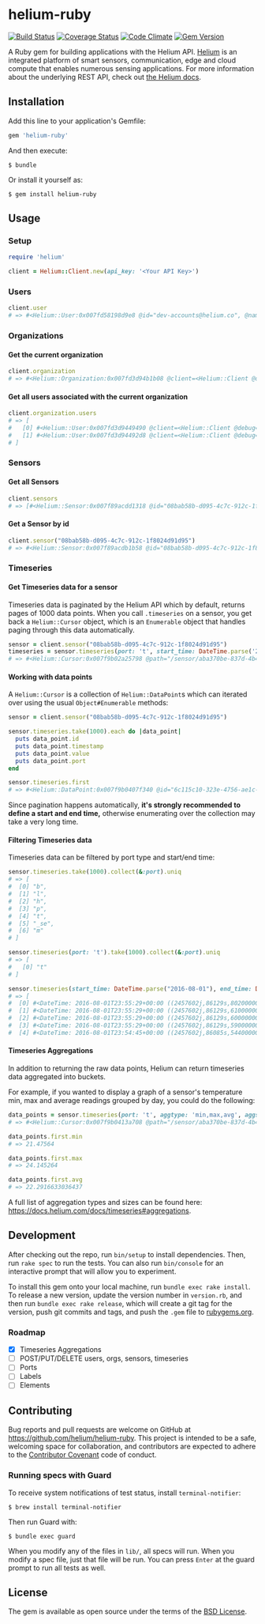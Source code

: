 # helium-ruby

[![Build Status](https://travis-ci.org/helium/helium-ruby.svg?branch=master)](https://travis-ci.org/helium/helium-ruby)
[![Coverage Status](https://coveralls.io/repos/github/helium/helium-ruby/badge.svg?branch=master)](https://coveralls.io/github/helium/helium-ruby?branch=master)
[![Code Climate](https://codeclimate.com/github/helium/helium-ruby/badges/gpa.svg)](https://codeclimate.com/github/helium/helium-ruby)
[![Gem Version](https://badge.fury.io/rb/helium-ruby.svg)](https://badge.fury.io/rb/helium-ruby)

A Ruby gem for building applications with the Helium API. [Helium](https://www.helium.com/) is an integrated platform of smart sensors, communication, edge and cloud compute that enables numerous sensing applications. For more information about the underlying REST API, check out [the Helium docs](https://docs.helium.com/).

## Installation

Add this line to your application's Gemfile:

```ruby
gem 'helium-ruby'
```

And then execute:

    $ bundle

Or install it yourself as:

    $ gem install helium-ruby

## Usage

### Setup

```ruby
require 'helium'

client = Helium::Client.new(api_key: '<Your API Key>')
```

### Users

```ruby
client.user
# => #<Helium::User:0x007fd58198d9e8 @id="dev-accounts@helium.co", @name="HeliumDevAccount Demo", @email="dev-accounts@helium.co", @created_at="2014-10-29T21:38:52Z", @updated_at="2015-08-06T18:21:32.186374Z">
```

### Organizations

#### Get the current organization

```ruby
client.organization
# => #<Helium::Organization:0x007fd3d94b1b08 @client=<Helium::Client @debug=true>, @id="dev-accounts@helium.co", @name="dev-accounts@helium.co", @timezone="UTC", @created_at="2015-09-10T20:50:18.183896Z", @updated_at="2015-09-10T20:50:18.183896Z">
```

#### Get all users associated with the current organization

```ruby
client.organization.users
# => [
#   [0] #<Helium::User:0x007fd3d9449490 @client=<Helium::Client @debug=true>, @id="tom@helium.com", @name="Tom Santero", @email="tom@helium.com", @created_at="2015-01-21T16:39:31.397048Z", @updated_at="2015-02-12T20:42:22.674452Z">,
#   [1] #<Helium::User:0x007fd3d94492d8 @client=<Helium::Client @debug=true>, @id="dev-accounts@helium.co", @name="HeliumDevAccount Demo", @email="dev-accounts@helium.co", @created_at="2014-10-29T21:38:52Z", @updated_at="2015-08-06T18:21:32.186374Z">
# ]
```

### Sensors

#### Get all Sensors
```ruby
client.sensors
# => [#<Helium::Sensor:0x007f89acdd1318 @id="08bab58b-d095-4c7c-912c-1f8024d91d95", @name="Marc's Isotope", @mac="6081f9fffe00019b", @ports=["t", "b"], @created_at="2015-08-06T17:28:11.614107Z", @updated_at="2016-05-30T22:36:50.810716Z">, ...]
```

#### Get a Sensor by id
```ruby
client.sensor("08bab58b-d095-4c7c-912c-1f8024d91d95")
# => #<Helium::Sensor:0x007f89acdb1b58 @id="08bab58b-d095-4c7c-912c-1f8024d91d95", @name="Marc's Isotope", @mac="6081f9fffe00019b", @ports=["t", "b"], @created_at="2015-08-06T17:28:11.614107Z", @updated_at="2016-05-30T22:36:50.810716Z">
```

### Timeseries

#### Get Timeseries data for a sensor

Timeseries data is paginated by the Helium API which by default, returns pages of 1000 data points. When you call `.timeseries` on a sensor, you get back a `Helium::Cursor` object, which is an `Enumerable` object that handles paging through this data automatically.

```ruby
sensor = client.sensor("08bab58b-d095-4c7c-912c-1f8024d91d95")
timeseries = sensor.timeseries(port: 't', start_time: DateTime.parse('2016-08-01'), end_time: DateTime.parse('2016-08-16'))
# => #<Helium::Cursor:0x007f9b02a25798 @path="/sensor/aba370be-837d-4b41-bee5-686b0069d874/timeseries", @klass=Helium::DataPoint, @options={"page[size]"=>1000, "filter[port]"=>"t", "filter[start]"=>"2016-08-01T00:00:00Z", "filter[end]"=>"2016-08-16T00:00:00Z"}, @collection=[], @next_link=nil, @is_last=false>
```

#### Working with data points
A `Helium::Cursor` is a collection of `Helium::DataPoint`s which can iterated over using the usual `Object#Enumerable` methods:

```ruby
sensor = client.sensor("08bab58b-d095-4c7c-912c-1f8024d91d95")

sensor.timeseries.take(1000).each do |data_point|
  puts data_point.id
  puts data_point.timestamp
  puts data_point.value
  puts data_point.port
end

sensor.timeseries.first
# => #<Helium::DataPoint:0x007f9b0407f340 @id="6c115c10-323e-4756-ae1c-fc69982eb397", @timestamp="2016-08-15T23:55:42.2Z", @value=22.590084, @port="t">
```

Since pagination happens automatically, **it's strongly recommended to define a start and end time,** otherwise enumerating over the collection may take a very long time.

#### Filtering Timeseries data
Timeseries data can be filtered by port type and start/end time:

```ruby
sensor.timeseries.take(1000).collect(&:port).uniq
# => [
#  [0] "b",
#  [1] "l",
#  [2] "h",
#  [3] "p",
#  [4] "t",
#  [5] "_se",
#  [6] "m"
# ]

sensor.timeseries(port: 't').take(1000).collect(&:port).uniq
# => [
#   [0] "t"
# ]

sensor.timeseries(start_time: DateTime.parse("2016-08-01"), end_time: DateTime.parse("2016-08-02")).take(1000).collect(&:timestamp)
# => [
#  [0] #<DateTime: 2016-08-01T23:55:29+00:00 ((2457602j,86129s,802000000n),+0s,2299161j)>,
#  [1] #<DateTime: 2016-08-01T23:55:29+00:00 ((2457602j,86129s,61000000n),+0s,2299161j)>,
#  [2] #<DateTime: 2016-08-01T23:55:29+00:00 ((2457602j,86129s,60000000n),+0s,2299161j)>,
#  [3] #<DateTime: 2016-08-01T23:55:29+00:00 ((2457602j,86129s,59000000n),+0s,2299161j)>,
#  [4] #<DateTime: 2016-08-01T23:54:45+00:00 ((2457602j,86085s,544000000n),+0s,2299161j)>,
```

#### Timeseries Aggregations

In addition to returning the raw data points, Helium can return timeseries data aggregated into buckets.

For example, if you wanted to display a graph of a sensor's temperature min, max and average readings grouped by day, you could do the following:

```ruby
data_points = sensor.timeseries(port: 't', aggtype: 'min,max,avg', aggsize: '1d')
# => #<Helium::Cursor:0x007f9b0413a708 @path="/sensor/aba370be-837d-4b41-bee5-686b0069d874/timeseries", @klass=Helium::DataPoint, @options={"page[size]"=>1000, "filter[port]"=>"t", "agg[type]"=>"min,max,avg", "agg[size]"=>"1d"}, @collection=[], @next_link=nil, @is_last=false>

data_points.first.min
# => 21.47564

data_points.first.max
# => 24.145264

data_points.first.avg
# => 22.2916633036437
```

A full list of aggregation types and sizes can be found here: https://docs.helium.com/docs/timeseries#aggregations.


## Development

After checking out the repo, run `bin/setup` to install dependencies. Then, run `rake spec` to run the tests. You can also run `bin/console` for an interactive prompt that will allow you to experiment.

To install this gem onto your local machine, run `bundle exec rake install`. To release a new version, update the version number in `version.rb`, and then run `bundle exec rake release`, which will create a git tag for the version, push git commits and tags, and push the `.gem` file to [rubygems.org](https://rubygems.org).

### Roadmap
- [X] Timeseries Aggregations
- [ ] POST/PUT/DELETE users, orgs, sensors, timeseries
- [ ] Ports
- [ ] Labels
- [ ] Elements

## Contributing

Bug reports and pull requests are welcome on GitHub at https://github.com/helium/helium-ruby. This project is intended to be a safe, welcoming space for collaboration, and contributors are expected to adhere to the [Contributor Covenant](http://contributor-covenant.org) code of conduct.

### Running specs with Guard

To receive system notifications of test status, install `terminal-notifier`:
```
$ brew install terminal-notifier
```

Then run Guard with:
```
$ bundle exec guard
```

When you modify any of the files in `lib/`, all specs will run. When you modify a spec file, just that file will be run. You can press `Enter` at the guard prompt to run all tests as well.

## License

The gem is available as open source under the terms of the [BSD License](https://github.com/helium/helium-ruby/LICENCE.txt).
